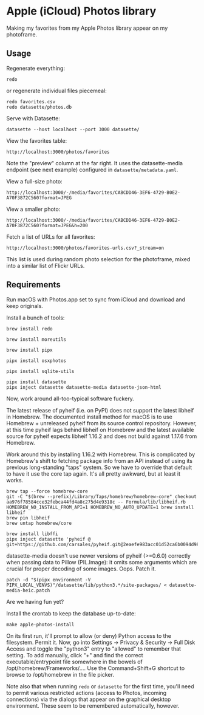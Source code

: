 # Apple (iCloud) Photos library

Making my favorites from my Apple Photos library appear on my photoframe.

## Usage

Regenerate everything:

    redo

or regenerate individual files piecemeal:

    redo favorites.csv
    redo datasette/photos.db

Serve with Datasette:

    datasette --host localhost --port 3000 datasette/

View the favorites table:

    http://localhost:3000/photos/favorites

Note the "preview" column at the far right.  It uses the datasette-media
endpoint (see next example) configured in `datasette/metadata.yaml`.

View a full-size photo:

    http://localhost:3000/-/media/favorites/CABCDD46-3EF6-4729-B0E2-A70F3872C560?format=JPEG

View a smaller photo:

    http://localhost:3000/-/media/favorites/CABCDD46-3EF6-4729-B0E2-A70F3872C560?format=JPEG&h=200

Fetch a list of URLs for all favorites:

    http://localhost:3000/photos/favorites-urls.csv?_stream=on

This list is used during random photo selection for the photoframe, mixed into
a similar list of Flickr URLs.

## Requirements

Run macOS with Photos.app set to sync from iCloud and download and keep
originals.

Install a bunch of tools:

    brew install redo

    brew install moreutils

    brew install pipx

    pipx install osxphotos

    pipx install sqlite-utils

    pipx install datasette
    pipx inject datasette datasette-media datasette-json-html

Now, work around all-too-typical software fuckery.

The latest release of pyheif (i.e. on PyPI) does not support the latest libheif
in Homebrew.  The documented install method for macOS is to use Homebrew +
unreleased pyheif from its source control repository.  However, at this time
pyheif lags behind libheif on Homebrew and the latest available source for
pyheif expects libheif 1.16.2 and does not build against 1.17.6 from Homebrew.

Work around this by installing 1.16.2 with Homebrew.  This is complicated
by Homebrew's shift to fetching package info from an API instead of using
its previous long-standing "taps" system.  So we have to override that
default to have it use the core tap again.  It's all pretty awkward, but
at least it works.

    brew tap --force homebrew-core
    git -C "$(brew --prefix)/Library/Taps/homebrew/homebrew-core" checkout aa976f78584cce32febca44fd4a8c275d4e9318c -- Formula/lib/libheif.rb
    HOMEBREW_NO_INSTALL_FROM_API=1 HOMEBREW_NO_AUTO_UPDATE=1 brew install libheif
    brew pin libheif
    brew untap homebrew/core

    brew install libffi
    pipx inject datasette 'pyheif @ git+https://github.com/carsales/pyheif.git@2eaefe983acc01d52ca6b0094d986739cd7b32a5'

datasette-media doesn't use newer versions of pyheif (>=0.6.0) correctly
when passing data to Pillow (PIL.Image): it omits some arguments which
are crucial for proper decoding of some images.  Oops.  Patch it.

    patch -d "$(pipx environment -V PIPX_LOCAL_VENVS)"/datasette/lib/python3.*/site-packages/ < datasette-media-heic.patch

Are we having fun yet?

Install the crontab to keep the database up-to-date:

    make apple-photos-install

On its first run, it'll prompt to allow (or deny) Python access to the
filesystem.  Permit it.  Now, go into Settings → Privacy & Security → Full Disk
Access and toggle the "python3" entry to "allowed" to remember that setting.
To add manually, click "+" and find the correct executable/entrypoint file
somewhere in the bowels of /opt/homebrew/Frameworks/….  Use the Command+Shift+G
shortcut to browse to /opt/homebrew in the file picker.

Note also that when running `redo` or `datasette` for the first time, you'll
need to permit various restricted actions (access to Photos, incoming
connections) via the dialogs that appear on the graphical desktop environment.
These seem to be remembered automatically, however.
